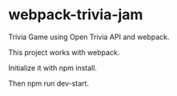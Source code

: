 # webpack-trivia-jam
Trivia Game using Open Trivia API and webpack.

 This project works with webpack.
 
 Initialize it with npm install.
 
 Then npm run dev-start.
